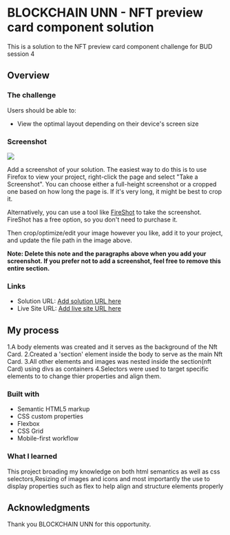 # BLOCKCHAIN UNN - NFT preview card component solution

This is a solution to the NFT preview card component challenge for BUD session 4

## Overview

### The challenge

Users should be able to:

- View the optimal layout depending on their device's screen size

### Screenshot

![](./screenshot.jpg)

Add a screenshot of your solution. The easiest way to do this is to use Firefox to view your project, right-click the page and select "Take a Screenshot". You can choose either a full-height screenshot or a cropped one based on how long the page is. If it's very long, it might be best to crop it.

Alternatively, you can use a tool like [FireShot](https://getfireshot.com/) to take the screenshot. FireShot has a free option, so you don't need to purchase it. 

Then crop/optimize/edit your image however you like, add it to your project, and update the file path in the image above.

**Note: Delete this note and the paragraphs above when you add your screenshot. If you prefer not to add a screenshot, feel free to remove this entire section.**

### Links

- Solution URL: [Add solution URL here](https://your-solution-url.com)
- Live Site URL: [Add live site URL here](https://your-live-site-url.com)

## My process
1.A body elements was created and it serves as the background of the Nft Card.
2.Created a 'section' element inside the body to serve as the main Nft Card.
3.All other elements and images was nested inside the section(nft Card) using divs as containers
4.Selectors were used to target specific elements to to change thier properties and align them.


### Built with

- Semantic HTML5 markup
- CSS custom properties
- Flexbox
- CSS Grid
- Mobile-first workflow


### What I learned

This project broading my knowledge on both html semantics as well as css selectors,Resizing of images and icons and most importantly the use to display properties such as flex to help align and structure elements properly



## Acknowledgments

Thank you BLOCKCHAIN UNN for this opportunity. 
